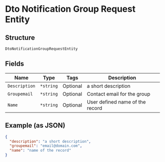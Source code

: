 
# Dto Notification Group Request Entity

## Structure

`DtoNotificationGroupRequestEntity`

## Fields

| Name | Type | Tags | Description |
|  --- | --- | --- | --- |
| `Description` | `*string` | Optional | a short description |
| `Groupemail` | `*string` | Optional | Contact email for the group |
| `Name` | `*string` | Optional | User defined name of the record |

## Example (as JSON)

```json
{
  "description": "a short description",
  "groupemail": "email@domain.com",
  "name": "name of the record"
}
```


